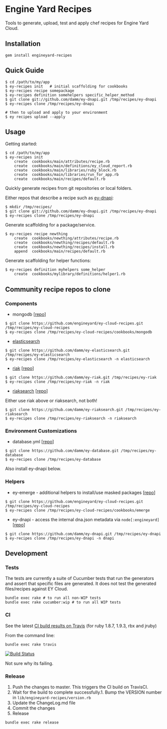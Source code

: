 # Engine Yard Recipes

Tools to generate, upload, test and apply chef recipes for Engine Yard Cloud.

## Installation

    gem install engineyard-recipes

## Quick Guide

```
$ cd /path/to/my/app
$ ey-recipes init   # initial scaffolding for cookbooks
$ ey-recipes recipe somepackage
$ ey-recipes definition somehelpers specific_helper_method
$ git clone git://github.com/damm/ey-dnapi.git /tmp/recipes/ey-dnapi
$ ey-recipes clone /tmp/recipes/ey-dnapi

# then to upload and apply to your environment
$ ey recipes upload --apply
```

## Usage

Getting started:

```
$ cd /path/to/my/app
$ ey-recipes init
    create  cookbooks/main/attributes/recipe.rb
    create  cookbooks/main/definitions/ey_cloud_report.rb
    create  cookbooks/main/libraries/ruby_block.rb
    create  cookbooks/main/libraries/run_for_app.rb
    create  cookbooks/main/recipes/default.rb
```

Quickly generate recipes from git repositories or local folders.

Either repos that describe a recipe such as [ey-dnapi](https://github.com/damm/ey-dnapi):

```
$ mkdir /tmp/recipes/
$ git clone git://github.com/damm/ey-dnapi.git /tmp/recipes/ey-dnapi
$ ey-recipes clone /tmp/recipes/ey-dnapi
```

Generate scaffolding for a package/service.

```
$ ey-recipes recipe newthing
    create  cookbooks/newthing/attributes/recipe.rb
    create  cookbooks/newthing/recipes/default.rb
    create  cookbooks/newthing/recipes/install.rb
    append  cookbooks/main/recipes/default.rb
```

Generate scaffolding for helper functions:

```
$ ey-recipes definition myhelpers some_helper
    create  cookbooks/mylibrary/definitions/helper1.rb
```

## Community recipe repos to clone

### Components

* mongodb [[repo](https://github.com/engineyard/ey-cloud-recipes/tree/master/cookbooks/mongodb)]

```
$ git clone https://github.com/engineyard/ey-cloud-recipes.git /tmp/recipes/ey-cloud-recipes
$ ey-recipes clone /tmp/recipes/ey-cloud-recipes/cookbooks/mongodb
```

* [elasticsearch](http://www.elasticsearch.org/)

```
$ git clone https://github.com/damm/ey-elasticsearch.git /tmp/recipes/ey-elasticsearch
$ ey-recipes clone /tmp/recipes/ey-elasticsearch -n elasticsearch
```

* [riak](http://basho.com/products/riak-overview/) [[repo](https://github.com/damm/ey-riak)]

```
$ git clone https://github.com/damm/ey-riak.git /tmp/recipes/ey-riak
$ ey-recipes clone /tmp/recipes/ey-riak -n riak
```

* [riaksearch](http://basho.com/products/riak-overview/) [[repo](https://github.com/damm/ey-riaksearch)]

Either use riak above or riaksearch, not both!

```
$ git clone https://github.com/damm/ey-riaksearch.git /tmp/recipes/ey-riaksearch
$ ey-recipes clone /tmp/recipes/ey-riaksearch -n riaksearch
```



### Environment Customizations

* database.yml [[repo](https://github.com/damm/ey-database)]

```
$ git clone https://github.com/damm/ey-database.git /tmp/recipes/ey-database
$ ey-recipes clone /tmp/recipes/ey-database
```

Also install ey-dnapi below.

### Helpers

* ey-emerge - additional helpers to install/use masked packages [[repo](https://github.com/damm/ey-emerge)]

```
$ git clone https://github.com/engineyard/ey-cloud-recipes.git /tmp/recipes/ey-cloud-recipes
$ ey-recipes clone /tmp/recipes/ey-cloud-recipes/cookbooks/emerge
```

* ey-dnapi - access the internal dna.json metadata via `node[:engineyard]` [[repo](https://github.com/damm/ey-dnapi)]

```
$ git clone https://github.com/damm/ey-dnapi.git /tmp/recipes/ey-dnapi
$ ey-recipes clone /tmp/recipes/ey-dnapi -n dnapi
```

## Development

### Tests

The tests are currently a suite of Cucumber tests that run the generators and assert that specific files are generated. It does not test the generated files/recipes against EY Cloud.

```
bundle exec rake # to run all non-WIP tests
bundle exec rake cucumber:wip # to run all WIP tests
```

### CI

See the latest [CI build results on Travis](http://travis-ci.org/#!/engineyard/engineyard-recipes "Travis CI - Distributed build platform for the open source community") (for ruby 1.8.7, 1.9.3, rbx and jruby)

From the command line:

```
bundle exec rake travis
```

[![Build Status](https://secure.travis-ci.org/engineyard/engineyard-recipes.png)](http://travis-ci.org/engineyard/engineyard-recipes) 

Not sure why its failing.

### Release

1. Push the changes to master. This triggers the CI build on TravisCI.
1. Wait for the build to complete successfully.1. Bump the VERSION number in `lib/engineyard-recipes/version.rb`
1. Update the ChangeLog.md file
1. Commit the changes
1. Release

```
bundle exec rake release
```
